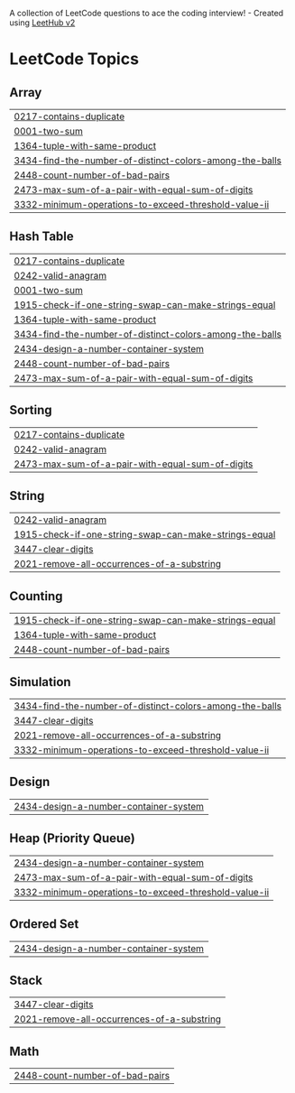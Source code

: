 A collection of LeetCode questions to ace the coding interview! - Created using [LeetHub v2](https://github.com/arunbhardwaj/LeetHub-2.0)
<!---LeetCode Topics Start-->
# LeetCode Topics
## Array
|  |
| ------- |
| [0217-contains-duplicate](https://github.com/Ahmedfurkhan/2025-LEETBEGIN/tree/master/0217-contains-duplicate) |
| [0001-two-sum](https://github.com/Ahmedfurkhan/2025-LEETBEGIN/tree/master/0001-two-sum) |
| [1364-tuple-with-same-product](https://github.com/Ahmedfurkhan/2025-LEETBEGIN/tree/master/1364-tuple-with-same-product) |
| [3434-find-the-number-of-distinct-colors-among-the-balls](https://github.com/Ahmedfurkhan/2025-LEETBEGIN/tree/master/3434-find-the-number-of-distinct-colors-among-the-balls) |
| [2448-count-number-of-bad-pairs](https://github.com/Ahmedfurkhan/2025-LEETBEGIN/tree/master/2448-count-number-of-bad-pairs) |
| [2473-max-sum-of-a-pair-with-equal-sum-of-digits](https://github.com/Ahmedfurkhan/2025-LEETBEGIN/tree/master/2473-max-sum-of-a-pair-with-equal-sum-of-digits) |
| [3332-minimum-operations-to-exceed-threshold-value-ii](https://github.com/Ahmedfurkhan/2025-LEETBEGIN/tree/master/3332-minimum-operations-to-exceed-threshold-value-ii) |
## Hash Table
|  |
| ------- |
| [0217-contains-duplicate](https://github.com/Ahmedfurkhan/2025-LEETBEGIN/tree/master/0217-contains-duplicate) |
| [0242-valid-anagram](https://github.com/Ahmedfurkhan/2025-LEETBEGIN/tree/master/0242-valid-anagram) |
| [0001-two-sum](https://github.com/Ahmedfurkhan/2025-LEETBEGIN/tree/master/0001-two-sum) |
| [1915-check-if-one-string-swap-can-make-strings-equal](https://github.com/Ahmedfurkhan/2025-LEETBEGIN/tree/master/1915-check-if-one-string-swap-can-make-strings-equal) |
| [1364-tuple-with-same-product](https://github.com/Ahmedfurkhan/2025-LEETBEGIN/tree/master/1364-tuple-with-same-product) |
| [3434-find-the-number-of-distinct-colors-among-the-balls](https://github.com/Ahmedfurkhan/2025-LEETBEGIN/tree/master/3434-find-the-number-of-distinct-colors-among-the-balls) |
| [2434-design-a-number-container-system](https://github.com/Ahmedfurkhan/2025-LEETBEGIN/tree/master/2434-design-a-number-container-system) |
| [2448-count-number-of-bad-pairs](https://github.com/Ahmedfurkhan/2025-LEETBEGIN/tree/master/2448-count-number-of-bad-pairs) |
| [2473-max-sum-of-a-pair-with-equal-sum-of-digits](https://github.com/Ahmedfurkhan/2025-LEETBEGIN/tree/master/2473-max-sum-of-a-pair-with-equal-sum-of-digits) |
## Sorting
|  |
| ------- |
| [0217-contains-duplicate](https://github.com/Ahmedfurkhan/2025-LEETBEGIN/tree/master/0217-contains-duplicate) |
| [0242-valid-anagram](https://github.com/Ahmedfurkhan/2025-LEETBEGIN/tree/master/0242-valid-anagram) |
| [2473-max-sum-of-a-pair-with-equal-sum-of-digits](https://github.com/Ahmedfurkhan/2025-LEETBEGIN/tree/master/2473-max-sum-of-a-pair-with-equal-sum-of-digits) |
## String
|  |
| ------- |
| [0242-valid-anagram](https://github.com/Ahmedfurkhan/2025-LEETBEGIN/tree/master/0242-valid-anagram) |
| [1915-check-if-one-string-swap-can-make-strings-equal](https://github.com/Ahmedfurkhan/2025-LEETBEGIN/tree/master/1915-check-if-one-string-swap-can-make-strings-equal) |
| [3447-clear-digits](https://github.com/Ahmedfurkhan/2025-LEETBEGIN/tree/master/3447-clear-digits) |
| [2021-remove-all-occurrences-of-a-substring](https://github.com/Ahmedfurkhan/2025-LEETBEGIN/tree/master/2021-remove-all-occurrences-of-a-substring) |
## Counting
|  |
| ------- |
| [1915-check-if-one-string-swap-can-make-strings-equal](https://github.com/Ahmedfurkhan/2025-LEETBEGIN/tree/master/1915-check-if-one-string-swap-can-make-strings-equal) |
| [1364-tuple-with-same-product](https://github.com/Ahmedfurkhan/2025-LEETBEGIN/tree/master/1364-tuple-with-same-product) |
| [2448-count-number-of-bad-pairs](https://github.com/Ahmedfurkhan/2025-LEETBEGIN/tree/master/2448-count-number-of-bad-pairs) |
## Simulation
|  |
| ------- |
| [3434-find-the-number-of-distinct-colors-among-the-balls](https://github.com/Ahmedfurkhan/2025-LEETBEGIN/tree/master/3434-find-the-number-of-distinct-colors-among-the-balls) |
| [3447-clear-digits](https://github.com/Ahmedfurkhan/2025-LEETBEGIN/tree/master/3447-clear-digits) |
| [2021-remove-all-occurrences-of-a-substring](https://github.com/Ahmedfurkhan/2025-LEETBEGIN/tree/master/2021-remove-all-occurrences-of-a-substring) |
| [3332-minimum-operations-to-exceed-threshold-value-ii](https://github.com/Ahmedfurkhan/2025-LEETBEGIN/tree/master/3332-minimum-operations-to-exceed-threshold-value-ii) |
## Design
|  |
| ------- |
| [2434-design-a-number-container-system](https://github.com/Ahmedfurkhan/2025-LEETBEGIN/tree/master/2434-design-a-number-container-system) |
## Heap (Priority Queue)
|  |
| ------- |
| [2434-design-a-number-container-system](https://github.com/Ahmedfurkhan/2025-LEETBEGIN/tree/master/2434-design-a-number-container-system) |
| [2473-max-sum-of-a-pair-with-equal-sum-of-digits](https://github.com/Ahmedfurkhan/2025-LEETBEGIN/tree/master/2473-max-sum-of-a-pair-with-equal-sum-of-digits) |
| [3332-minimum-operations-to-exceed-threshold-value-ii](https://github.com/Ahmedfurkhan/2025-LEETBEGIN/tree/master/3332-minimum-operations-to-exceed-threshold-value-ii) |
## Ordered Set
|  |
| ------- |
| [2434-design-a-number-container-system](https://github.com/Ahmedfurkhan/2025-LEETBEGIN/tree/master/2434-design-a-number-container-system) |
## Stack
|  |
| ------- |
| [3447-clear-digits](https://github.com/Ahmedfurkhan/2025-LEETBEGIN/tree/master/3447-clear-digits) |
| [2021-remove-all-occurrences-of-a-substring](https://github.com/Ahmedfurkhan/2025-LEETBEGIN/tree/master/2021-remove-all-occurrences-of-a-substring) |
## Math
|  |
| ------- |
| [2448-count-number-of-bad-pairs](https://github.com/Ahmedfurkhan/2025-LEETBEGIN/tree/master/2448-count-number-of-bad-pairs) |
<!---LeetCode Topics End-->